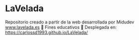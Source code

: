 
# LaVelada
Repositorio creado a partir de la web desarrollada por Midudev www.lavelada.es
📖 Fines educativos 📖
Desplegada en: https://carlossd1993.github.io/LaVelada/
